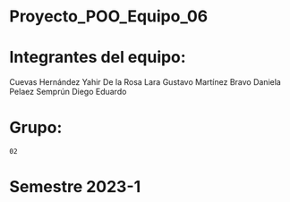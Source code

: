 # Proyecto_POO_Equipo_06

# Integrantes del equipo:
  Cuevas Hernández Yahir
  De la Rosa Lara Gustavo
  Martínez Bravo Daniela
  Pelaez Semprún Diego Eduardo
# Grupo:
    02
# Semestre 2023-1
